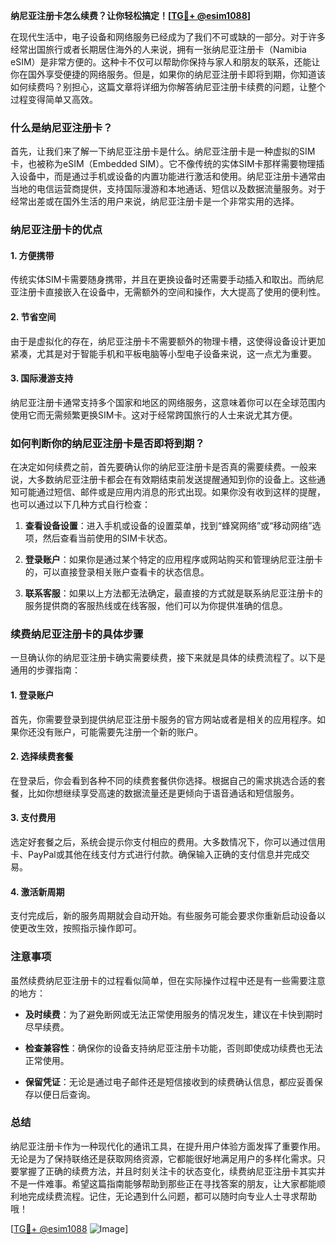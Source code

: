 **纳尼亚注册卡怎么续费？让你轻松搞定！[[TG💪+ @esim1088](https://t.me/s/esim1088)]**

在现代生活中，电子设备和网络服务已经成为了我们不可或缺的一部分。对于许多经常出国旅行或者长期居住海外的人来说，拥有一张纳尼亚注册卡（Namibia eSIM）是非常方便的。这种卡不仅可以帮助你保持与家人和朋友的联系，还能让你在国外享受便捷的网络服务。但是，如果你的纳尼亚注册卡即将到期，你知道该如何续费吗？别担心，这篇文章将详细为你解答纳尼亚注册卡续费的问题，让整个过程变得简单又高效。

### 什么是纳尼亚注册卡？

首先，让我们来了解一下纳尼亚注册卡是什么。纳尼亚注册卡是一种虚拟的SIM卡，也被称为eSIM（Embedded SIM）。它不像传统的实体SIM卡那样需要物理插入设备中，而是通过手机或设备的内置功能进行激活和使用。纳尼亚注册卡通常由当地的电信运营商提供，支持国际漫游和本地通话、短信以及数据流量服务。对于经常出差或在国外生活的用户来说，纳尼亚注册卡是一个非常实用的选择。

### 纳尼亚注册卡的优点

#### 1. 方便携带
传统实体SIM卡需要随身携带，并且在更换设备时还需要手动插入和取出。而纳尼亚注册卡直接嵌入在设备中，无需额外的空间和操作，大大提高了使用的便利性。

#### 2. 节省空间
由于是虚拟化的存在，纳尼亚注册卡不需要额外的物理卡槽，这使得设备设计更加紧凑，尤其是对于智能手机和平板电脑等小型电子设备来说，这一点尤为重要。

#### 3. 国际漫游支持
纳尼亚注册卡通常支持多个国家和地区的网络服务，这意味着你可以在全球范围内使用它而无需频繁更换SIM卡。这对于经常跨国旅行的人士来说尤其方便。

### 如何判断你的纳尼亚注册卡是否即将到期？

在决定如何续费之前，首先要确认你的纳尼亚注册卡是否真的需要续费。一般来说，大多数纳尼亚注册卡都会在有效期结束前发送提醒通知到你的设备上。这些通知可能通过短信、邮件或是应用内消息的形式出现。如果你没有收到这样的提醒，也可以通过以下几种方式自行检查：

1. **查看设备设置**：进入手机或设备的设置菜单，找到“蜂窝网络”或“移动网络”选项，然后查看当前使用的SIM卡状态。
   
2. **登录账户**：如果你是通过某个特定的应用程序或网站购买和管理纳尼亚注册卡的，可以直接登录相关账户查看卡的状态信息。

3. **联系客服**：如果以上方法都无法确定，最直接的方式就是联系纳尼亚注册卡的服务提供商的客服热线或在线客服，他们可以为你提供准确的信息。

### 续费纳尼亚注册卡的具体步骤

一旦确认你的纳尼亚注册卡确实需要续费，接下来就是具体的续费流程了。以下是通用的步骤指南：

#### 1. 登录账户
首先，你需要登录到提供纳尼亚注册卡服务的官方网站或者是相关的应用程序。如果你还没有账户，可能需要先注册一个新的账户。

#### 2. 选择续费套餐
在登录后，你会看到各种不同的续费套餐供你选择。根据自己的需求挑选合适的套餐，比如你想继续享受高速的数据流量还是更倾向于语音通话和短信服务。

#### 3. 支付费用
选定好套餐之后，系统会提示你支付相应的费用。大多数情况下，你可以通过信用卡、PayPal或其他在线支付方式进行付款。确保输入正确的支付信息并完成交易。

#### 4. 激活新周期
支付完成后，新的服务周期就会自动开始。有些服务可能会要求你重新启动设备以使更改生效，按照指示操作即可。

### 注意事项

虽然续费纳尼亚注册卡的过程看似简单，但在实际操作过程中还是有一些需要注意的地方：

- **及时续费**：为了避免断网或无法正常使用服务的情况发生，建议在卡快到期时尽早续费。
  
- **检查兼容性**：确保你的设备支持纳尼亚注册卡功能，否则即使成功续费也无法正常使用。

- **保留凭证**：无论是通过电子邮件还是短信接收到的续费确认信息，都应妥善保存以便日后查询。

### 总结

纳尼亚注册卡作为一种现代化的通讯工具，在提升用户体验方面发挥了重要作用。无论是为了保持联络还是获取网络资源，它都能很好地满足用户的多样化需求。只要掌握了正确的续费方法，并且时刻关注卡的状态变化，续费纳尼亚注册卡其实并不是一件难事。希望这篇指南能够帮助到那些正在寻找答案的朋友，让大家都能顺利地完成续费流程。记住，无论遇到什么问题，都可以随时向专业人士寻求帮助哦！

[[TG💪+ @esim1088](https://t.me/s/esim1088) ![Image](https://i.postimg.cc/4NQfJmqS/Snipaste-2025-05-13-00-14-12.png)]